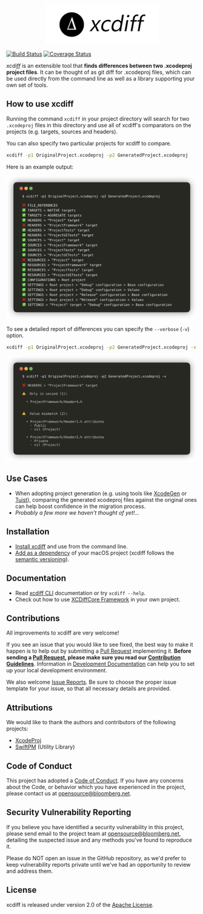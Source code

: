 <p align="center">
   <img src="Documentation/Resources/xcdiff.png" alt="xcdiff logo" />
</p>

[![Build Status](https://github.com/bloomberg/xcdiff/actions/workflows/xcdiff.yaml/badge.svg)](https://github.com/bloomberg/xcdiff/actions/workflows/xcdiff.yaml)
[![Coverage Status](https://codecov.io/gh/bloomberg/xcdiff/branch/main/graph/badge.svg)](https://codecov.io/gh/bloomberg/xcdiff)

*xcdiff* is an extensible tool that **finds differences between two .xcodeproj project files**. It can be thought of as git diff for .xcodeproj files, which can be used directly from the command line as well as a library supporting your own set of tools.

## How to use xcdiff

Running the command `xcdiff` in your project directory will search for two `.xcodeproj` files in this directory and use all of xcdiff's comparators on the projects (e.g. targets, sources and headers).

You can also specify two particular projects for xcdiff to compare.

```sh
xcdiff -p1 OriginalProject.xcodeproj -p2 GeneratedProject.xcodeproj
```

Here is an example output:

<p align="center">
   <img src="Documentation/Resources/xcdiff-demo.png" alt="xcdiff demo" />
</p>

To see a detailed report of differences you can specify the `--verbose` (`-v`) option.

```sh
xcdiff -p1 OriginalProject.xcodeproj -p2 GeneratedProject.xcodeproj -v
```

<p align="center">
   <img src="Documentation/Resources/xcdiff-demo-v.png" alt="xcdiff demo -v" />
</p>

## Use Cases

- When adopting project generation (e.g. using tools like [XcodeGen](https://github.com/yonaskolb/XcodeGen) or [Tuist](https://github.com/tuist/tuist)), comparing the generated xcodeproj files against the original ones can help boost confidence in the migration process.
- _Probably a few more we haven't thought of yet!..._

## Installation

- [Install xcdiff](Documentation/Installation.md#CLI) and use from the command line.
- [Add as a dependency](Documentation/Installation.md#Framework) of your macOS project (xcdiff follows the [semantic versioning][3]).

## Documentation

- Read [xcdiff CLI](Documentation/CLI.md) documentation or try `xcdiff --help`.
- Check out how to use [XCDiffCore Framework](Documentation/Framework.md) in your own project.

## Contributions

All improvements to xcdiff are very welcome!

If you see an issue that you would like to see fixed, the best way to make it happen is to help out by submitting a [Pull Request](../../pulls) implementing it. **Before sending a [Pull Request](../../pulls), please make sure you read our [Contribution Guidelines][2]**. Information in [Development Documentation](Documentation/Development.md) can help you to set up your local development environment.

We also welcome [Issue Reports](../../issues). Be sure to choose the proper issue template for your issue, so that all necessary details are provided.

## Attributions

We would like to thank the authors and contributors of the following projects:

- [XcodeProj](https://github.com/tuist/xcodeproj)
- [SwiftPM](https://github.com/apple/swift-package-manager) (Utility Library)

## Code of Conduct

This project has adopted a [Code of Conduct][1].
If you have any concerns about the Code, or behavior which you have experienced
in the project, please contact us at opensource@bloomberg.net.

## Security Vulnerability Reporting

If you believe you have identified a security vulnerability in this project,
please send email to the project team at opensource@bloomberg.net, detailing
the suspected issue and any methods you've found to reproduce it.

Please do NOT open an issue in the GitHub repository, as we'd prefer to keep
vulnerability reports private until we've had an opportunity to review and
address them.

## License

xcdiff is released under version 2.0 of the [Apache License](LICENSE.txt).


[1]: https://github.com/bloomberg/.github/blob/master/CODE_OF_CONDUCT.md
[2]: https://github.com/bloomberg/.github/blob/master/CONTRIBUTING.md
[3]: https://semver.org
